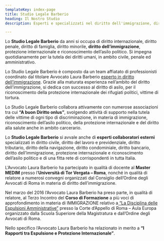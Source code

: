 ```yaml
---
templateKey: index-page
title: Studio Legale Barberio
heading: Il Nostro Studio
description: Esperti e specializzati nel diritto dell'immigrazione, diritto di asilo, protezione internazionale e nel diritto di famiglia

---
```

Lo **Studio Legale Barberio** da anni si occupa di diritto internazionale, diritto penale, diritto di famiglia, diritto minorile, **diritto dell’immigrazione**, protezione internazionale e riconoscimento dell’asilo politico. Si impegna quotidianamente per la tutela dei diritti umani, in ambito civile, penale ed amministrativo.

Lo Studio Legale Barberio è composto da un team affiatato di professionisti coordinato dal titolare Avvocato Laura Barberio [esperto in diritto dell’immigrazione](</assets/esperto-in_barberio.pdf>). Grazie alla maturata esperienza nell’ambito del diritto dell’immigrazione, si dedica con successo al diritto di asilo, per il riconoscimento della protezione internazionale dei rifugiati politici, vittime di tortura.

Lo Studio Legale Barberio collabora attivamente con numerose associazioni tra cui **“A buon Diritto onlus”**, svolgendo attività di supporto nella tutela delle vittime di ogni tipo di discriminazione, in materia di immigrazione, riconoscimento dell’asilo politico, della protezione internazionale e del diritto alla salute anche in ambito carcerario.

Lo **Studio Legale Barberio** si avvale anche di **esperti collaboratori esterni** specializzati in diritto civile, diritto del lavoro e previdenziale, diritto tributario, diritto della navigazione, diritto condominiale, diritto bancario, diritto dell’immigrazione, protezione internazionale e riconoscimento dell’asilo politico e di una fitta rete di corrispondenti in tutta Italia.

L’Avvocato Laura Barberio ha partecipato in qualità di docente al **Master MEDIM** presso l’**Università di Tor Vergata – Roma**, nonché in qualità di relatore a numerosi convegni organizzati dal Consiglio dell’Ordine degli Avvocati di Roma in materia di diritto dell’immigrazione.

Nel marzo del 2016 l’Avvocato Laura Barberio ha preso parte, in qualità di relatore, al Terzo Incontro del **Corso di Formazione** a più voci di approfondimento in materia di IMMIGRAZIONE relativo a[ “La Disciplina delle Espulsioni Amministrative”](/assets/immigrazione-terzo-incontro-31-marzo-2016-la-disciplina-delle-espulsioni-amministrative.pdf) presso la Corte d’Appello di Roma – Aula Europa organizzato dalla Scuola Superiore della Magistratura e dall’Ordine degli Avvocati di Roma.

Nello specifico l’Avvocato Laura Barberio ha relazionato in merito a **“I Rapporti tra Espulsione e Protezione Internazionale”**.